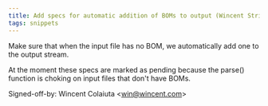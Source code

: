 ```yaml
---
title: Add specs for automatic addition of BOMs to output (Wincent Strings Utility, 36576bc)
tags: snippets
---
```


Make sure that when the input file has no BOM, we automatically add one to the output stream.

At the moment these specs are marked as pending because the parse() function is choking on input files that don't have BOMs.

Signed-off-by: Wincent Colaiuta &lt;win@wincent.com&gt;
